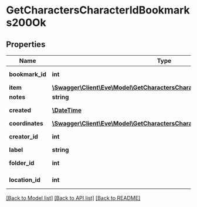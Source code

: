 # GetCharactersCharacterIdBookmarks200Ok

## Properties
Name | Type | Description | Notes
------------ | ------------- | ------------- | -------------
**bookmark_id** | **int** | bookmark_id integer | 
**item** | [**\Swagger\Client\Eve\Model\GetCharactersCharacterIdBookmarksItem**](GetCharactersCharacterIdBookmarksItem.md) |  | [optional] 
**notes** | **string** | notes string | 
**created** | [**\DateTime**](\DateTime.md) | created string | 
**coordinates** | [**\Swagger\Client\Eve\Model\GetCharactersCharacterIdBookmarksCoordinates**](GetCharactersCharacterIdBookmarksCoordinates.md) |  | [optional] 
**creator_id** | **int** | creator_id integer | 
**label** | **string** | label string | 
**folder_id** | **int** | folder_id integer | [optional] 
**location_id** | **int** | location_id integer | 

[[Back to Model list]](../README.md#documentation-for-models) [[Back to API list]](../README.md#documentation-for-api-endpoints) [[Back to README]](../README.md)


